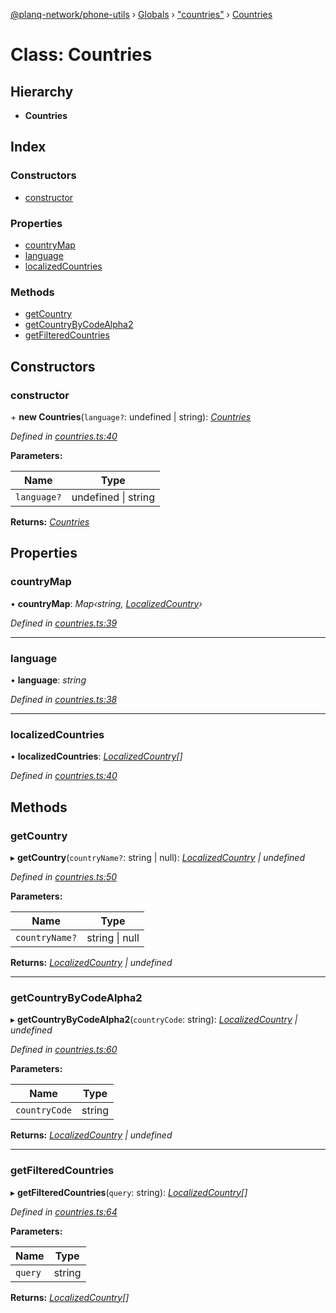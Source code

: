 [@planq-network/phone-utils](../README.md) › [Globals](../globals.md) › ["countries"](../modules/_countries_.md) › [Countries](_countries_.countries.md)

# Class: Countries

## Hierarchy

* **Countries**

## Index

### Constructors

* [constructor](_countries_.countries.md#constructor)

### Properties

* [countryMap](_countries_.countries.md#countrymap)
* [language](_countries_.countries.md#language)
* [localizedCountries](_countries_.countries.md#localizedcountries)

### Methods

* [getCountry](_countries_.countries.md#getcountry)
* [getCountryByCodeAlpha2](_countries_.countries.md#getcountrybycodealpha2)
* [getFilteredCountries](_countries_.countries.md#getfilteredcountries)

## Constructors

###  constructor

\+ **new Countries**(`language?`: undefined | string): *[Countries](_countries_.countries.md)*

*Defined in [countries.ts:40](https://github.com/planq-network/planq-sdk/blob/master/packages/sdk/phone-utils/src/countries.ts#L40)*

**Parameters:**

Name | Type |
------ | ------ |
`language?` | undefined &#124; string |

**Returns:** *[Countries](_countries_.countries.md)*

## Properties

###  countryMap

• **countryMap**: *Map‹string, [LocalizedCountry](../interfaces/_countries_.localizedcountry.md)›*

*Defined in [countries.ts:39](https://github.com/planq-network/planq-sdk/blob/master/packages/sdk/phone-utils/src/countries.ts#L39)*

___

###  language

• **language**: *string*

*Defined in [countries.ts:38](https://github.com/planq-network/planq-sdk/blob/master/packages/sdk/phone-utils/src/countries.ts#L38)*

___

###  localizedCountries

• **localizedCountries**: *[LocalizedCountry](../interfaces/_countries_.localizedcountry.md)[]*

*Defined in [countries.ts:40](https://github.com/planq-network/planq-sdk/blob/master/packages/sdk/phone-utils/src/countries.ts#L40)*

## Methods

###  getCountry

▸ **getCountry**(`countryName?`: string | null): *[LocalizedCountry](../interfaces/_countries_.localizedcountry.md) | undefined*

*Defined in [countries.ts:50](https://github.com/planq-network/planq-sdk/blob/master/packages/sdk/phone-utils/src/countries.ts#L50)*

**Parameters:**

Name | Type |
------ | ------ |
`countryName?` | string &#124; null |

**Returns:** *[LocalizedCountry](../interfaces/_countries_.localizedcountry.md) | undefined*

___

###  getCountryByCodeAlpha2

▸ **getCountryByCodeAlpha2**(`countryCode`: string): *[LocalizedCountry](../interfaces/_countries_.localizedcountry.md) | undefined*

*Defined in [countries.ts:60](https://github.com/planq-network/planq-sdk/blob/master/packages/sdk/phone-utils/src/countries.ts#L60)*

**Parameters:**

Name | Type |
------ | ------ |
`countryCode` | string |

**Returns:** *[LocalizedCountry](../interfaces/_countries_.localizedcountry.md) | undefined*

___

###  getFilteredCountries

▸ **getFilteredCountries**(`query`: string): *[LocalizedCountry](../interfaces/_countries_.localizedcountry.md)[]*

*Defined in [countries.ts:64](https://github.com/planq-network/planq-sdk/blob/master/packages/sdk/phone-utils/src/countries.ts#L64)*

**Parameters:**

Name | Type |
------ | ------ |
`query` | string |

**Returns:** *[LocalizedCountry](../interfaces/_countries_.localizedcountry.md)[]*
